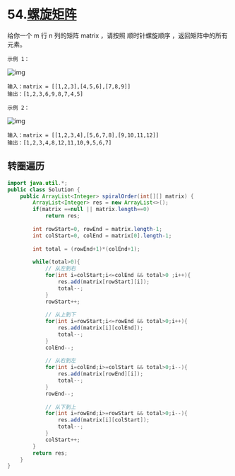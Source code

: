 # 54.[螺旋矩阵](https://leetcode-cn.com/problems/spiral-matrix/)

给你一个 m 行 n 列的矩阵 matrix ，请按照 顺时针螺旋顺序 ，返回矩阵中的所有元素。

 

`示例 1：`

![img](https://assets.leetcode.com/uploads/2020/11/13/spiral1.jpg)

```
输入：matrix = [[1,2,3],[4,5,6],[7,8,9]]
输出：[1,2,3,6,9,8,7,4,5]
```

`示例 2：`

![img](https://assets.leetcode.com/uploads/2020/11/13/spiral.jpg)

```
输入：matrix = [[1,2,3,4],[5,6,7,8],[9,10,11,12]]
输出：[1,2,3,4,8,12,11,10,9,5,6,7]
```



## 转圈遍历





~~~java
import java.util.*;
public class Solution {
    public ArrayList<Integer> spiralOrder(int[][] matrix) {
        ArrayList<Integer> res = new ArrayList<>();
        if(matrix ==null || matrix.length==0) 
            return res;
        
        int rowStart=0, rowEnd = matrix.length-1;
        int colStart=0, colEnd = matrix[0].length-1;
        
        int total = (rowEnd+1)*(colEnd+1);
        
        while(total>0){
            // 从左到右
            for(int i=colStart;i<=colEnd && total>0 ;i++){
                res.add(matrix[rowStart][i]);
                total--;
            }
            rowStart++;
            
            // 从上到下
            for(int i=rowStart;i<=rowEnd && total>0;i++){
                res.add(matrix[i][colEnd]);
                total--;
            }
            colEnd--;
            
            // 从右到左
            for(int i=colEnd;i>=colStart && total>0;i--){
                res.add(matrix[rowEnd][i]);
                total--;
            }
            rowEnd--;
            
            // 从下到上
            for(int i=rowEnd;i>=rowStart && total>0;i--){
                res.add(matrix[i][colStart]);
                total--;
            }
            colStart++;
        }
        return res; 
    }
}
~~~


